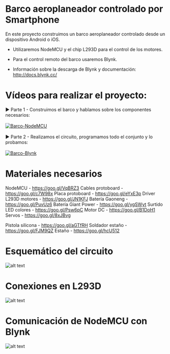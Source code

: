 # Barco aeroplaneador controlado por Smartphone

En este proyecto construimos un barco aeroplaneador controlado desde un dispositivo Android o iOS.

* Utilizaremos NodeMCU y el chip L293D para el control de los motores.

* Para el control remoto del barco usaremos Blynk.
* Información sobre la descarga de Blynk y documentación: http://docs.blynk.cc/

# Vídeos para realizar el proyecto:

▶️ Parte 1 - Construimos el barco y hablamos sobre los componentes necesarios:
<br>
<br>
[![Barco-NodeMCU](https://i.imgur.com/gQI1Dsd.png)](https://www.youtube.com/watch?v=1ZYHInHhkrM&t "Ver vídeo sobre NodeMCU")
<br>
<br>
▶️ Parte 2 -  Realizamos el circuito, programamos todo el conjunto y lo probamos:
<br>
<br>
[![Barco-Blynk](https://i.imgur.com/2z82hXl.png)](https://www.youtube.com/watch?v=9IwJIkTxgME&t "Ver vídeo sobre ESP8266")
<br>
# Materiales necesarios

NodeMCU - https://goo.gl/VqBRZ3
Cables protoboard - https://goo.gl/c7W98x
Placa protoboard - https://goo.gl/eYxE3p
Driver L293D motores - https://goo.gl/JN1KFJ
Batería Gaoneng - https://goo.gl/PuvUz6
Batería Giant Power - https://goo.gl/ygSWyt
Surtido LED colores - https://goo.gl/Psw6pC
Motor DC - https://goo.gl/B1DoH1
Servos - https://goo.gl/8xJBvg

Pistola silicona - https://goo.gl/aGTfRH
Soldador estaño - https://goo.gl/FJM9QZ
Estaño - https://goo.gl/hcU512

# Esquemático del circuito

![alt text](https://i.imgur.com/0i1ikjo.png)

# Conexiones en L293D

![alt text](https://i.imgur.com/a5hTUw2.png)

# Comunicación de NodeMCU con Blynk

![alt text](https://i.imgur.com/CWF4bFv.png)
